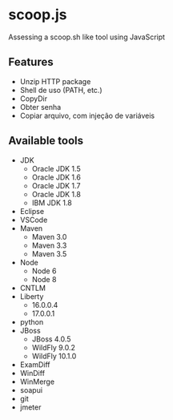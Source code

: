 scoop.js
========

Assessing a scoop.sh like tool using JavaScript

Features
--------
* Unzip HTTP package
* Shell de uso (PATH, etc.)
* CopyDir
* Obter senha
* Copiar arquivo, com injeção de variáveis

Available tools
---------------
* JDK
	* Oracle JDK 1.5
	* Oracle JDK 1.6
	* Oracle JDK 1.7
	* Oracle JDK 1.8
	* IBM JDK 1.8
* Eclipse
* VSCode
* Maven
	* Maven 3.0
	* Maven 3.3
	* Maven 3.5
* Node
	* Node 6
	* Node 8
* CNTLM
* Liberty
	* 16.0.0.4
	* 17.0.0.1
* python
* JBoss
	* JBoss 4.0.5
	* WildFly 9.0.2
	* WildFly 10.1.0
* ExamDiff
* WinDiff
* WinMerge
* soapui
* git
* jmeter


